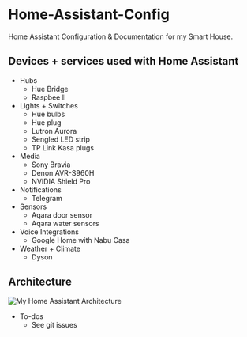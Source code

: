 # Home-Assistant-Config
Home Assistant Configuration &amp; Documentation for my Smart House.

## Devices + services used with Home Assistant
 * Hubs
   * Hue Bridge
   * Raspbee II
 * Lights + Switches
   * Hue bulbs
   * Hue plug
   * Lutron Aurora
   * Sengled LED strip
   * TP Link Kasa plugs 
 * Media
   * Sony Bravia
   * Denon AVR-S960H
   * NVIDIA Shield Pro
 * Notifications
   * Telegram
 * Sensors
   * Aqara door sensor
   * Aqara water sensors
 * Voice Integrations
   * Google Home with Nabu Casa 
 * Weather + Climate
   * Dyson 
## Architecture
![My Home Assistant Architecture](/architecure.png)
 * To-dos
   * See git issues
